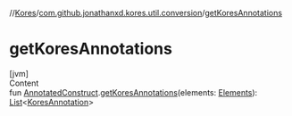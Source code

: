 //[Kores](../index.md)/[com.github.jonathanxd.kores.util.conversion](index.md)/[getKoresAnnotations](get-kores-annotations.md)



# getKoresAnnotations  
[jvm]  
Content  
fun [AnnotatedConstruct](https://docs.oracle.com/javase/8/docs/api/javax/lang/model/AnnotatedConstruct.html).[getKoresAnnotations](get-kores-annotations.md)(elements: [Elements](https://docs.oracle.com/javase/8/docs/api/javax/lang/model/util/Elements.html)): [List](https://kotlinlang.org/api/latest/jvm/stdlib/kotlin.collections/-list/index.html)<[KoresAnnotation](../com.github.jonathanxd.kores.base/index.md#%5Bcom.github.jonathanxd.kores.base%2FKoresAnnotation%2F%2F%2FPointingToDeclaration%2F%5D%2FClasslikes%2F-1211764316)>  



